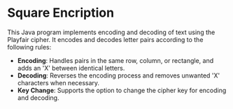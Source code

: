 # Square Encription

This Java program implements encoding and decoding of text using the Playfair cipher. It encodes and decodes letter pairs according to the following rules:

- **Encoding**: Handles pairs in the same row, column, or rectangle, and adds an 'X' between identical letters.
- **Decoding**: Reverses the encoding process and removes unwanted 'X' characters when necessary.
- **Key Change**: Supports the option to change the cipher key for encoding and decoding.
